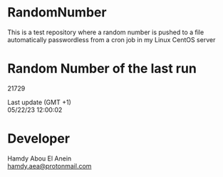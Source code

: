 # RandomNumber    
This is a test repository where a random number is pushed to a file automatically passwordless from a cron job in my Linux CentOS server    
# Random Number of the last run   
21729
      
Last update (GMT +1)    
05/22/23 12:00:02
# Developer    
Hamdy Abou El Anein   
hamdy.aea@protonmail.com
